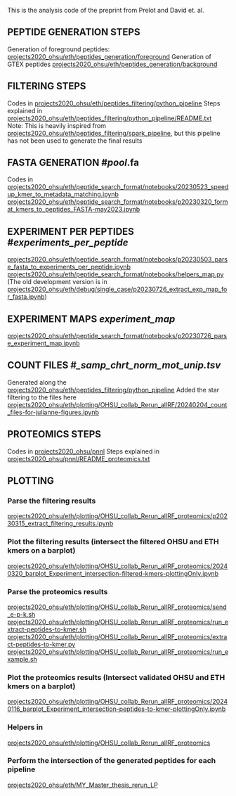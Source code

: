 This is the analysis code of the preprint from Prelot and David et. al.

## PEPTIDE GENERATION STEPS

Generation of foreground peptides:
[projects2020\_ohsu/eth/peptides\_generation/foreground](https://github.com/ratschlab/projects2020_ohsu/tree/master/eth/peptides_generation/foreground)
Generation of GTEX peptides
[projects2020\_ohsu/eth/peptides\_generation/background](https://github.com/ratschlab/projects2020_ohsu/tree/master/eth/peptides_generation/background)

## FILTERING STEPS

Codes in [projects2020\_ohsu/eth/peptides\_filtering/python\_pipeline](https://github.com/ratschlab/projects2020_ohsu/tree/master/eth/peptides_filtering/python_pipeline)
Steps explained in [projects2020\_ohsu/eth/peptides\_filtering/python\_pipeline/README.txt](https://github.com/ratschlab/projects2020_ohsu/tree/master/eth/peptides_filtering/python_pipeline/README.txt)
Note: This is heavily inspired from [projects2020\_ohsu/eth/peptides\_filtering/spark\_pipeline](https://github.com/ratschlab/projects2020_ohsu/tree/master/eth/peptides_filtering/spark_pipeline), but this pipeline has not been used to generate the final results

## FASTA GENERATION #*pool*.fa

Codes in
[projects2020\_ohsu/eth/peptide\_search\_format/notebooks/20230523\_speedup\_kmer\_to\_metadata\_matching.ipynb](https://github.com/ratschlab/projects2020_ohsu/tree/master/eth/peptide_search_format/notebooks/20230523_speedup_kmer_to_metadata_matching.ipynb)
[projects2020\_ohsu/eth/peptide\_search\_format/notebooks/p20230320\_format\_kmers\_to\_peptides\_FASTA-may2023.ipynb](https://github.com/ratschlab/projects2020_ohsu/tree/master/eth/peptide_search_format/notebooks/p20230320_format_kmers_to_peptides_FASTA-may2023.ipynb)

## EXPERIMENT PER PEPTIDES #*experiments\_per\_peptide*

[projects2020\_ohsu/eth/peptide\_search\_format/notebooks/p20230503\_parse\_fasta\_to\_experiments\_per\_peptide.ipynb](https://github.com/ratschlab/projects2020_ohsu/tree/master/eth/peptide_search_format/notebooks/p20230503_parse_fasta_to_experiments_per_peptide.ipynb)
[projects2020\_ohsu/eth/peptide\_search\_format/notebooks/helpers\_map.py](https://github.com/ratschlab/projects2020_ohsu/tree/master/eth/peptide_search_format/notebooks/helpers_map.py)
(The old development version is in
[projects2020\_ohsu/eth/debug/single\_case/p20230726\_extract\_exp\_map\_for\_fasta.ipynb](https://github.com/ratschlab/projects2020_ohsu/tree/master/eth/debug/single_case/p20230726_extract_exp_map_for_fasta.ipynb))

## EXPERIMENT MAPS *experiment\_map*

[projects2020\_ohsu/eth/peptide\_search\_format/notebooks/p20230726\_parse\_experiment\_map.ipynb](https://github.com/ratschlab/projects2020_ohsu/tree/master/eth/peptide_search_format/notebooks/p20230726_parse_experiment_map.ipynb)

## COUNT FILES #*\_samp\_chrt\_norm\_mot\_unip.tsv*

Generated along the
[projects2020\_ohsu/eth/peptides\_filtering/python\_pipeline](https://github.com/ratschlab/projects2020_ohsu/tree/master/eth/peptides_filtering/python_pipeline)
Added the star filtering to the files here
[projects2020\_ohsu/eth/plotting/OHSU\_collab\_Rerun\_allRF/20240204\_count\_files-for-julianne-figures.ipynb](https://github.com/ratschlab/projects2020_ohsu/tree/master/eth/plotting/OHSU_collab_Rerun_allRF/20240204_count_files-for-julianne-figures.ipynb)

## PROTEOMICS STEPS

Codes in [projects2020\_ohsu/pnnl](https://github.com/ratschlab/projects2020_ohsu/tree/master/pnnl)
Steps explained in [projects2020\_ohsu/pnnl/README\_proteomics.txt](https://github.com/ratschlab/projects2020_ohsu/tree/master/pnnl/README_proteomics.txt)

## PLOTTING

### Parse the filtering results

[projects2020\_ohsu/eth/plotting/OHSU\_collab\_Rerun\_allRF\_proteomics/p20230315\_extract\_filtering\_results.ipynb](https://github.com/ratschlab/projects2020_ohsu/tree/master/eth/plotting/OHSU_collab_Rerun_allRF_proteomics/p20230315_extract_filtering_results.ipynb)

### Plot the filtering results (intersect the filtered OHSU and ETH kmers on a barplot)

[projects2020\_ohsu/eth/plotting/OHSU\_collab\_Rerun\_allRF\_proteomics/20240320\_barplot\_Experiment\_intersection-filtered-kmers-plottingOnly.ipynb](https://github.com/ratschlab/projects2020_ohsu/tree/master/eth/plotting/OHSU_collab_Rerun_allRF_proteomics/20240320_barplot_Experiment_intersection-filtered-kmers-plottingOnly.ipynb)

### Parse the proteomics results

[projects2020\_ohsu/eth/plotting/OHSU\_collab\_Rerun\_allRF\_proteomics/send\_e-p-k.sh](https://github.com/ratschlab/projects2020_ohsu/tree/master/eth/plotting/OHSU_collab_Rerun_allRF_proteomics/send_e-p-k.sh)
[projects2020\_ohsu/eth/plotting/OHSU\_collab\_Rerun\_allRF\_proteomics/run\_extract-peptides-to-kmer.sh](https://github.com/ratschlab/projects2020_ohsu/tree/master/eth/plotting/OHSU_collab_Rerun_allRF_proteomics/run_extract-peptides-to-kmer.sh)
[projects2020\_ohsu/eth/plotting/OHSU\_collab\_Rerun\_allRF\_proteomics/extract-peptides-to-kmer.py](https://github.com/ratschlab/projects2020_ohsu/tree/master/eth/plotting/OHSU_collab_Rerun_allRF_proteomics/extract-peptides-to-kmer.py)
[projects2020\_ohsu/eth/plotting/OHSU\_collab\_Rerun\_allRF\_proteomics/run\_example.sh](https://github.com/ratschlab/projects2020_ohsu/tree/master/eth/plotting/OHSU_collab_Rerun_allRF_proteomics/run_example.sh)

### Plot the proteomics results (Intersect validated OHSU and ETH kmers on a barplot)

[projects2020\_ohsu/eth/plotting/OHSU\_collab\_Rerun\_allRF\_proteomics/20240116\_barplot\_Experiment\_intersection-peptides-to-kmer-plottingOnly.ipynb](https://github.com/ratschlab/projects2020_ohsu/tree/master/eth/plotting/OHSU_collab_Rerun_allRF_proteomics/20240116_barplot_Experiment_intersection-peptides-to-kmer-plottingOnly.ipynb)

### Helpers in

[projects2020\_ohsu/eth/plotting/OHSU\_collab\_Rerun\_allRF\_proteomics](https://github.com/ratschlab/projects2020_ohsu/tree/master/eth/plotting/OHSU_collab_Rerun_allRF_proteomics/)

### Perform the intersection of the generated peptides for each pipeline

[projects2020\_ohsu/eth/MY\_Master\_thesis\_rerun\_LP](https://github.com/ratschlab/projects2020_ohsu/tree/master/eth/MY_Master_thesis_rerun_LP)



